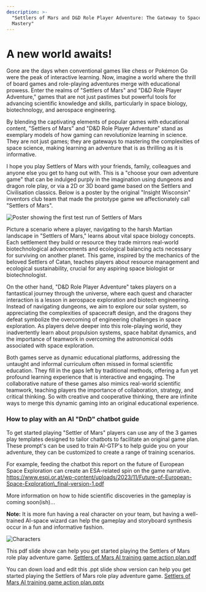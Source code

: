 ```yaml
---
description: >-
  "Settlers of Mars and D&D Role Player Adventure: The Gateway to Space Science
  Mastery"
---
```


# A new world awaits!

Gone are the days when conventional games like chess or Pokémon Go were the peak of interactive learning. Now, imagine a world where the thrill of board games and role-playing adventures merge with educational prowess. Enter the realms of "Settlers of Mars" and "D\&D Role Player Adventure," games that are not just pastimes but powerful tools for advancing scientific knowledge and skills, particularly in space biology, biotechnology, and aerospace engineering.

By blending the captivating elements of popular games with educational content, "Settlers of Mars" and "D\&D Role Player Adventure" stand as exemplary models of how gaming can revolutionize learning in science. They are not just games; they are gateways to mastering the complexities of space science, making learning an adventure that is as thrilling as it is informative.

I hope you play Settlers of Mars with your friends, family, colleagues and anyone else you get to hang out with. This is a "choose your own adventure game" that can be indulged purply in the imagination using dungeons and dragon role play, or via a 2D or 3D board game based on the Settlers and Civilisation classics. Below is a poster by the original "Insight Wisconsin" inventors club team that made the prototype game we affectionately call "Settlers of Mars".

![Poster showing the first test run of Settlers of Mars](Primary\_Poster\_Insight\_Wisconsin.jpeg)

Picture a scenario where a player, navigating to the harsh Martian landscape in "Settlers of Mars," learns about vital space biology concepts. Each settlement they build or resource they trade mirrors real-world biotechnological advancements and ecological balancing acts necessary for surviving on another planet. This game, inspired by the mechanics of the beloved Settlers of Catan, teaches players about resource management and ecological sustainability, crucial for any aspiring space biologist or biotechnologist.

On the other hand, "D\&D Role Player Adventure" takes players on a fantastical journey through the universe, where each quest and character interaction is a lesson in aerospace exploration and biotech engineering. Instead of navigating dungeons, we aim to explore our solar system, so appreciating the complexities of spacecraft design, and the dragons they defeat symbolize the overcoming of engineering challenges in space exploration. As players delve deeper into this role-playing world, they inadvertently learn about propulsion systems, space habitat dynamics, and the importance of teamwork in overcoming the astronomical odds associated with space exploration.

Both games serve as dynamic educational platforms, addressing the untaught and informal curriculum often missed in formal scientific education. They fill in the gaps left by traditional methods, offering a fun yet profound learning experience that is interactive and engaging. The collaborative nature of these games also mimics real-world scientific teamwork, teaching players the importance of collaboration, strategy, and critical thinking. So with creative and cooperative thinking, there are infinite ways to merge this dynamic gaming into an original educational experience.

### How to play with an AI "DnD" chatbot guide

To get started playing "Settler of Mars" players can use any of the 3 games play templates designed to tailor chatbots to facilitate an original game plan. These prompt's can be used to train AI-GTP's to help guide you on your adventure, they can be customized to create a range of training scenarios.

For example, feeding the chatbot this report on the future of European Space Exploration can create an ESA-related spin on the game narrative. https://www.espi.or.at/wp-content/uploads/2023/11/Future-of-European-Space-Exploration\_final-version-1.pdf

More information on how to hide scientific discoveries in the gameplay is coming soon(ish)...

**Note:** It is more fun having a real character on your team, but having a well-trained AI-space wizard can help the gameplay and storyboard synthesis occur in a fun and informative fashion.

![Characters](Characters/space\_characters.webp)

This pdf slide show can help you get started playing the Settlers of Mars role play adventure game. [Settlers of Mars AI training game action plan.pdf](https://github.com/dr-richard-barker/Settlers\_of\_Mars\_3D\_LLM/files/14726128/Settlers.of.Mars.AI.training.game.action.plan.pdf)

You can down load and edit this .ppt slide show version can help you get started playing the Settlers of Mars role play adventure game. [Settlers of Mars AI training game action plan.pptx](https://github.com/dr-richard-barker/Settlers\_of\_Mars\_3D\_LLM/files/14726129/Settlers.of.Mars.AI.training.game.action.plan.pptx)
